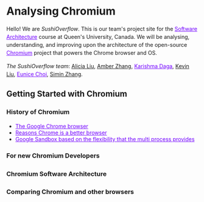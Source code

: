 <style>
  h1 a {display: none;}
  .container-lg {min-width: 200px; max-width: 750px; padding: 45px;}
  h1 {font-style: bold;}
  h3,h4,h5,h6,p {line-height: 1.5em;}
  a {color: #7100FF}
</style>

# Analysing Chromium

Hello! We are *SushiOverflow*. This is our team's project site for the [Software Architecture](http://cs.queensu.ca/~ahmed/home/teaching/CISC322/F18/index.html) course at Queen's University, Canada. We will be analysing, understanding, and improving upon the architecture of the open-source [Chromium](https://www.chromium.org/) project that powers the Chrome browser and OS.

*The SushiOverflow team*: [Alicia Liu](), [Amber Zhang](), [Karishma Daga](http://karishmadaga.com), [Kevin Liu](), [Eunice Choi](https://www.eunicechoi.info/), [Simin Zhang]().
&nbsp; 
&nbsp; 
&nbsp; 

## Getting Started with Chromium

### History of Chromium
- [The Google Chrome browser](https://searchmobilecomputing.techtarget.com/definition/Google-Chrome-browser)
- [Reasons Chrome is a better browser](https://www.techrrival.com/reasons-chrome-better-browser/)
- [Google Sandbox based on the flexibility that the multi process provides](https://blog.chromium.org/2008/10/new-approach-to-browser-security-google.html)


### For new Chromium Developers


### Chromium Software Architecture

### Comparing Chromium and other browsers
